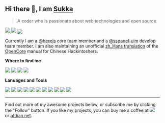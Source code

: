 ## Hi there 👋, I am [Sukka](https://skk.moe)

> A coder who is passionate about web technologies and open source.

<a href="#">
<img src="https://github-readme-stats.mrdulin.vercel.app/api?username=sukkaw&show_icons=true&hide_border=true&icon_color=586069&title_color=a0a9af">
<img src="https://github-readme-stats.vercel.app/api/top-langs/?username=sukkaw&layout=compact&hide_border=true&title_color=a0a9af">
</a>

<img align="center" src="https://via.placeholder.com/600x1.png/fff/fff">

Currently I am a [@hexojs](https://github.com/hexojs) core team member and a [@sspanel-uim](https://github.com/sspanel-uim) develop team member. I am also maintaining an unofficial [zh_Hans translation](https://oc.skk.moe) of the [OpenCore](https://github.com/acidanthera/OpenCorePkg) manual for Chinese Hackintoshers.

**Where to find me**

[![](https://img.shields.io/badge/-@isukkaw-1ca0f1?style=flat-square&labelColor=1ca0f1&logo=twitter&logoColor=white)](https://twitter.com/isukkaw) [![](https://img.shields.io/badge/-https://blog.skk.moe-0e83cd?style=flat-square&logo=Hexo&logoColor=fff)](https://blog.skk.moe) [![](https://img.shields.io/badge/-t.me/sukkachannel-3db6f1?style=flat-square&logo=Telegram&logoColor=2ca5e0)](https://t.me/s/sukkachannel) [![](https://img.shields.io/badge/-github@skk.moe-911318?style=flat-square&logo=Mail.RU&logoColor=white&labelColor=c14438)](mailto:github_at_skk.moe)

**Lanuages and Tools**

![](https://img.shields.io/badge/-JavaScript-e5cd0c?style=flat-square&logo=JavaScript&labelColor=f5dd1c&logoColor=000) ![](https://img.shields.io/badge/-CSS3-1572b6?style=flat-square&logo=CSS3&labelColor=1572b6) ![](https://img.shields.io/badge/-Stylus-333?style=flat-square&logo=Stylus&logoColor=fff) ![](https://img.shields.io/badge/-HTML5-e34f26?style=flat-square&logo=HTML5&logoColor=fff) ![](https://img.shields.io/badge/-Node.js-339933?style=flat-square&logo=Node.js&logoColor=fff) ![](https://img.shields.io/badge/-VSCode-007ACC?style=flat-square&logo=Visual%20Studio%20Code&logoColor=fff) ![](https://img.shields.io/badge/-Netlify-00C7B7?style=flat-square&logo=Netlify&logoColor=fff) ![](https://img.shields.io/badge/-Vercel-111111?style=flat-square&logo=Vercel&logoColor=fff) ![](https://img.shields.io/badge/-Travis%20CI-3EAAAF?style=flat-square&logo=Travis%20CI&logoColor=fff) ![](https://img.shields.io/badge/-Firebase-FFCA28?style=flat-square&logo=Firebase&logoColor=fff) ![](https://img.shields.io/badge/-Cloudflare-F38020?style=flat-square&logo=Cloudflare&logoColor=FFF)

----

Find out more of my awesome projects below, or subscribe me by clicking the "Follow" button. If you like my projects, you can buy me a coffee at [![](https://img.shields.io/badge/-patreon-f96854?style=flat-square&logo=patreon&logoColor=white)](https://www.patreon.com/sukkaw) or [afdian.net](https://afdian.net/@sukka).
